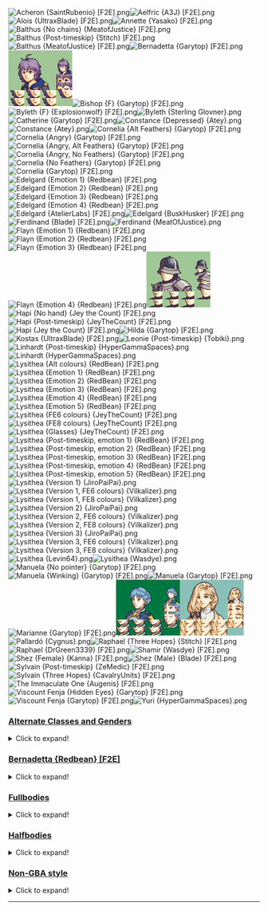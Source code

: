 ![Acheron {SaintRubenio} [F2E].png](https://raw.githubusercontent.com/Klokinator/FE-Repo/main/Portrait%20Repository/FE16%20Mugs%20(Three%20Houses%20%2B%20Three%20Hopes)/Acheron%20%7BSaintRubenio%7D%20%5BF2E%5D.png "Acheron {SaintRubenio} [F2E].png")![Aelfric {A3J} [F2E].png](https://raw.githubusercontent.com/Klokinator/FE-Repo/main/Portrait%20Repository/FE16%20Mugs%20(Three%20Houses%20%2B%20Three%20Hopes)/Aelfric%20%7BA3J%7D%20%5BF2E%5D.png "Aelfric {A3J} [F2E].png")![Alois {UltraxBlade} [F2E].png](https://raw.githubusercontent.com/Klokinator/FE-Repo/main/Portrait%20Repository/FE16%20Mugs%20(Three%20Houses%20%2B%20Three%20Hopes)/Alois%20%7BUltraxBlade%7D%20%5BF2E%5D.png "Alois {UltraxBlade} [F2E].png")![Annette {Yasako} [F2E].png](https://raw.githubusercontent.com/Klokinator/FE-Repo/main/Portrait%20Repository/FE16%20Mugs%20(Three%20Houses%20%2B%20Three%20Hopes)/Annette%20%7BYasako%7D%20%5BF2E%5D.png "Annette {Yasako} [F2E].png")![Balthus {No chains} {MeatofJustice} [F2E].png](https://raw.githubusercontent.com/Klokinator/FE-Repo/main/Portrait%20Repository/FE16%20Mugs%20(Three%20Houses%20%2B%20Three%20Hopes)/Balthus%20(No%20chains)%20%7BMeatofJustice%7D%20%5BF2E%5D.png "Balthus {No chains} {MeatofJustice} [F2E].png")![Balthus {Post-timeskip} {Stitch} [F2E].png](https://raw.githubusercontent.com/Klokinator/FE-Repo/main/Portrait%20Repository/FE16%20Mugs%20(Three%20Houses%20%2B%20Three%20Hopes)/Balthus%20(Post-timeskip)%20%7BStitch%7D%20%5BF2E%5D.png "Balthus {Post-timeskip} {Stitch} [F2E].png")![Balthus {MeatofJustice} [F2E].png](https://raw.githubusercontent.com/Klokinator/FE-Repo/main/Portrait%20Repository/FE16%20Mugs%20(Three%20Houses%20%2B%20Three%20Hopes)/Balthus%20%7BMeatofJustice%7D%20%5BF2E%5D.png "Balthus {MeatofJustice} [F2E].png")![Bernadetta {Garytop} [F2E].png](https://raw.githubusercontent.com/Klokinator/FE-Repo/main/Portrait%20Repository/FE16%20Mugs%20(Three%20Houses%20%2B%20Three%20Hopes)/Bernadetta%20%7BGarytop%7D%20%5BF2E%5D.png "Bernadetta {Garytop} [F2E].png")![Bernadetta {Zorua, CardCafe}.png](https://raw.githubusercontent.com/Klokinator/FE-Repo/main/Portrait%20Repository/FE16%20Mugs%20(Three%20Houses%20%2B%20Three%20Hopes)/Bernadetta%20%7BZorua,%20CardCafe%7D.png "Bernadetta {Zorua, CardCafe}.png")![Bishop {F} {Garytop} [F2E].png](https://raw.githubusercontent.com/Klokinator/FE-Repo/main/Portrait%20Repository/FE16%20Mugs%20(Three%20Houses%20%2B%20Three%20Hopes)/Bishop%20(F)%20%7BGarytop%7D%20%5BF2E%5D.png "Bishop {F} {Garytop} [F2E].png")![Byleth {F} {Explosionwolf} [F2E].png](https://raw.githubusercontent.com/Klokinator/FE-Repo/main/Portrait%20Repository/FE16%20Mugs%20(Three%20Houses%20%2B%20Three%20Hopes)/Byleth%20(F)%20%7BExplosionwolf%7D%20%5BF2E%5D.png "Byleth {F} {Explosionwolf} [F2E].png")![Byleth {Sterling Glovner}.png](https://raw.githubusercontent.com/Klokinator/FE-Repo/main/Portrait%20Repository/FE16%20Mugs%20(Three%20Houses%20%2B%20Three%20Hopes)/Byleth%20%7BSterling%20Glovner%7D.png "Byleth {Sterling Glovner}.png")![Catherine {Garytop} [F2E].png](https://raw.githubusercontent.com/Klokinator/FE-Repo/main/Portrait%20Repository/FE16%20Mugs%20(Three%20Houses%20%2B%20Three%20Hopes)/Catherine%20%7BGarytop%7D%20%5BF2E%5D.png "Catherine {Garytop} [F2E].png")![Constance {Depressed} {Atey}.png](https://raw.githubusercontent.com/Klokinator/FE-Repo/main/Portrait%20Repository/FE16%20Mugs%20(Three%20Houses%20%2B%20Three%20Hopes)/Constance%20(Depressed)%20%7BAtey%7D.png "Constance {Depressed} {Atey}.png")![Constance {Atey}.png](https://raw.githubusercontent.com/Klokinator/FE-Repo/main/Portrait%20Repository/FE16%20Mugs%20(Three%20Houses%20%2B%20Three%20Hopes)/Constance%20%7BAtey%7D.png "Constance {Atey}.png")![Cornelia {Alt Feathers} {Garytop} [F2E].png](https://raw.githubusercontent.com/Klokinator/FE-Repo/main/Portrait%20Repository/FE16%20Mugs%20(Three%20Houses%20%2B%20Three%20Hopes)/Cornelia%20(Alt%20Feathers)%20%7BGarytop%7D%20%5BF2E%5D.png "Cornelia {Alt Feathers} {Garytop} [F2E].png")![Cornelia {Angry} {Garytop} [F2E].png](https://raw.githubusercontent.com/Klokinator/FE-Repo/main/Portrait%20Repository/FE16%20Mugs%20(Three%20Houses%20%2B%20Three%20Hopes)/Cornelia%20(Angry)%20%7BGarytop%7D%20%5BF2E%5D.png "Cornelia {Angry} {Garytop} [F2E].png")![Cornelia {Angry, Alt Feathers} {Garytop} [F2E].png](https://raw.githubusercontent.com/Klokinator/FE-Repo/main/Portrait%20Repository/FE16%20Mugs%20(Three%20Houses%20%2B%20Three%20Hopes)/Cornelia%20(Angry,%20Alt%20Feathers)%20%7BGarytop%7D%20%5BF2E%5D.png "Cornelia {Angry, Alt Feathers} {Garytop} [F2E].png")![Cornelia {Angry, No Feathers} {Garytop} [F2E].png](https://raw.githubusercontent.com/Klokinator/FE-Repo/main/Portrait%20Repository/FE16%20Mugs%20(Three%20Houses%20%2B%20Three%20Hopes)/Cornelia%20(Angry,%20No%20Feathers)%20%7BGarytop%7D%20%5BF2E%5D.png "Cornelia {Angry, No Feathers} {Garytop} [F2E].png")![Cornelia {No Feathers} {Garytop} [F2E].png](https://raw.githubusercontent.com/Klokinator/FE-Repo/main/Portrait%20Repository/FE16%20Mugs%20(Three%20Houses%20%2B%20Three%20Hopes)/Cornelia%20(No%20Feathers)%20%7BGarytop%7D%20%5BF2E%5D.png "Cornelia {No Feathers} {Garytop} [F2E].png")![Cornelia {Garytop} [F2E].png](https://raw.githubusercontent.com/Klokinator/FE-Repo/main/Portrait%20Repository/FE16%20Mugs%20(Three%20Houses%20%2B%20Three%20Hopes)/Cornelia%20%7BGarytop%7D%20%5BF2E%5D.png "Cornelia {Garytop} [F2E].png")![Edelgard {Emotion 1} {Redbean} [F2E].png](https://raw.githubusercontent.com/Klokinator/FE-Repo/main/Portrait%20Repository/FE16%20Mugs%20(Three%20Houses%20%2B%20Three%20Hopes)/Edelgard%20(Emotion%201)%20%7BRedbean%7D%20%5BF2E%5D.png "Edelgard {Emotion 1} {Redbean} [F2E].png")![Edelgard {Emotion 2} {Redbean} [F2E].png](https://raw.githubusercontent.com/Klokinator/FE-Repo/main/Portrait%20Repository/FE16%20Mugs%20(Three%20Houses%20%2B%20Three%20Hopes)/Edelgard%20(Emotion%202)%20%7BRedbean%7D%20%5BF2E%5D.png "Edelgard {Emotion 2} {Redbean} [F2E].png")![Edelgard {Emotion 3} {Redbean} [F2E].png](https://raw.githubusercontent.com/Klokinator/FE-Repo/main/Portrait%20Repository/FE16%20Mugs%20(Three%20Houses%20%2B%20Three%20Hopes)/Edelgard%20(Emotion%203)%20%7BRedbean%7D%20%5BF2E%5D.png "Edelgard {Emotion 3} {Redbean} [F2E].png")![Edelgard {Emotion 4} {Redbean} [F2E].png](https://raw.githubusercontent.com/Klokinator/FE-Repo/main/Portrait%20Repository/FE16%20Mugs%20(Three%20Houses%20%2B%20Three%20Hopes)/Edelgard%20(Emotion%204)%20%7BRedbean%7D%20%5BF2E%5D.png "Edelgard {Emotion 4} {Redbean} [F2E].png")![Edelgard {AtelierLabs} [F2E].png](https://raw.githubusercontent.com/Klokinator/FE-Repo/main/Portrait%20Repository/FE16%20Mugs%20(Three%20Houses%20%2B%20Three%20Hopes)/Edelgard%20%7BAtelierLabs%7D%20%5BF2E%5D.png "Edelgard {AtelierLabs} [F2E].png")![Edelgard {BuskHusker} [F2E].png](https://raw.githubusercontent.com/Klokinator/FE-Repo/main/Portrait%20Repository/FE16%20Mugs%20(Three%20Houses%20%2B%20Three%20Hopes)/Edelgard%20%7BBuskHusker%7D%20%5BF2E%5D.png "Edelgard {BuskHusker} [F2E].png")![Ferdinand {Blade} [F2E].png](https://raw.githubusercontent.com/Klokinator/FE-Repo/main/Portrait%20Repository/FE16%20Mugs%20(Three%20Houses%20%2B%20Three%20Hopes)/Ferdinand%20%7BBlade%7D%20%5BF2E%5D.png "Ferdinand {Blade} [F2E].png")![Ferdinand {MeatOfJustice}.png](https://raw.githubusercontent.com/Klokinator/FE-Repo/main/Portrait%20Repository/FE16%20Mugs%20(Three%20Houses%20%2B%20Three%20Hopes)/Ferdinand%20%7BMeatOfJustice%7D.png "Ferdinand {MeatOfJustice}.png")![Flayn {Emotion 1} {Redbean} [F2E].png](https://raw.githubusercontent.com/Klokinator/FE-Repo/main/Portrait%20Repository/FE16%20Mugs%20(Three%20Houses%20%2B%20Three%20Hopes)/Flayn%20(Emotion%201)%20%7BRedbean%7D%20%5BF2E%5D.png "Flayn {Emotion 1} {Redbean} [F2E].png")![Flayn {Emotion 2} {Redbean} [F2E].png](https://raw.githubusercontent.com/Klokinator/FE-Repo/main/Portrait%20Repository/FE16%20Mugs%20(Three%20Houses%20%2B%20Three%20Hopes)/Flayn%20(Emotion%202)%20%7BRedbean%7D%20%5BF2E%5D.png "Flayn {Emotion 2} {Redbean} [F2E].png")![Flayn {Emotion 3} {Redbean} [F2E].png](https://raw.githubusercontent.com/Klokinator/FE-Repo/main/Portrait%20Repository/FE16%20Mugs%20(Three%20Houses%20%2B%20Three%20Hopes)/Flayn%20(Emotion%203)%20%7BRedbean%7D%20%5BF2E%5D.png "Flayn {Emotion 3} {Redbean} [F2E].png")![Flayn {Emotion 4} {Redbean} [F2E].png](https://raw.githubusercontent.com/Klokinator/FE-Repo/main/Portrait%20Repository/FE16%20Mugs%20(Three%20Houses%20%2B%20Three%20Hopes)/Flayn%20(Emotion%204)%20%7BRedbean%7D%20%5BF2E%5D.png "Flayn {Emotion 4} {Redbean} [F2E].png")![Gatekeeper {Exca}.png](https://raw.githubusercontent.com/Klokinator/FE-Repo/main/Portrait%20Repository/FE16%20Mugs%20(Three%20Houses%20%2B%20Three%20Hopes)/Gatekeeper%20%7BExca%7D.png "Gatekeeper {Exca}.png")![Hapi {No hand} {Jey the Count} [F2E].png](https://raw.githubusercontent.com/Klokinator/FE-Repo/main/Portrait%20Repository/FE16%20Mugs%20(Three%20Houses%20%2B%20Three%20Hopes)/Hapi%20(No%20hand)%20%7BJey%20the%20Count%7D%20%5BF2E%5D.png "Hapi {No hand} {Jey the Count} [F2E].png")![Hapi {Post-timeskip} {JeyTheCount} [F2E].png](https://raw.githubusercontent.com/Klokinator/FE-Repo/main/Portrait%20Repository/FE16%20Mugs%20(Three%20Houses%20%2B%20Three%20Hopes)/Hapi%20(Post-timeskip)%20%7BJeyTheCount%7D%20%5BF2E%5D.png "Hapi {Post-timeskip} {JeyTheCount} [F2E].png")![Hapi {Jey the Count} [F2E].png](https://raw.githubusercontent.com/Klokinator/FE-Repo/main/Portrait%20Repository/FE16%20Mugs%20(Three%20Houses%20%2B%20Three%20Hopes)/Hapi%20%7BJey%20the%20Count%7D%20%5BF2E%5D.png "Hapi {Jey the Count} [F2E].png")![Hilda {Garytop} [F2E].png](https://raw.githubusercontent.com/Klokinator/FE-Repo/main/Portrait%20Repository/FE16%20Mugs%20(Three%20Houses%20%2B%20Three%20Hopes)/Hilda%20%7BGarytop%7D%20%5BF2E%5D.png "Hilda {Garytop} [F2E].png")![Kostas {UltraxBlade} [F2E].png](https://raw.githubusercontent.com/Klokinator/FE-Repo/main/Portrait%20Repository/FE16%20Mugs%20(Three%20Houses%20%2B%20Three%20Hopes)/Kostas%20%7BUltraxBlade%7D%20%5BF2E%5D.png "Kostas {UltraxBlade} [F2E].png")![Leonie {Post-timeskip} {Tobiki}.png](https://raw.githubusercontent.com/Klokinator/FE-Repo/main/Portrait%20Repository/FE16%20Mugs%20(Three%20Houses%20%2B%20Three%20Hopes)/Leonie%20(Post-timeskip)%20%7BTobiki%7D.png "Leonie {Post-timeskip} {Tobiki}.png")![Linhardt {Post-timeskip} {HyperGammaSpaces}.png](https://raw.githubusercontent.com/Klokinator/FE-Repo/main/Portrait%20Repository/FE16%20Mugs%20(Three%20Houses%20%2B%20Three%20Hopes)/Linhardt%20(Post-timeskip)%20%7BHyperGammaSpaces%7D.png "Linhardt {Post-timeskip} {HyperGammaSpaces}.png")![Linhardt {HyperGammaSpaces}.png](https://raw.githubusercontent.com/Klokinator/FE-Repo/main/Portrait%20Repository/FE16%20Mugs%20(Three%20Houses%20%2B%20Three%20Hopes)/Linhardt%20%7BHyperGammaSpaces%7D.png "Linhardt {HyperGammaSpaces}.png")![Lysithea {Alt colours} {RedBean} [F2E].png](https://raw.githubusercontent.com/Klokinator/FE-Repo/main/Portrait%20Repository/FE16%20Mugs%20(Three%20Houses%20%2B%20Three%20Hopes)/Lysithea%20(Alt%20colours)%20%7BRedBean%7D%20%5BF2E%5D.png "Lysithea {Alt colours} {RedBean} [F2E].png")![Lysithea {Emotion 1} {RedBean} [F2E].png](https://raw.githubusercontent.com/Klokinator/FE-Repo/main/Portrait%20Repository/FE16%20Mugs%20(Three%20Houses%20%2B%20Three%20Hopes)/Lysithea%20(Emotion%201)%20%7BRedBean%7D%20%5BF2E%5D.png "Lysithea {Emotion 1} {RedBean} [F2E].png")![Lysithea {Emotion 2} {RedBean} [F2E].png](https://raw.githubusercontent.com/Klokinator/FE-Repo/main/Portrait%20Repository/FE16%20Mugs%20(Three%20Houses%20%2B%20Three%20Hopes)/Lysithea%20(Emotion%202)%20%7BRedBean%7D%20%5BF2E%5D.png "Lysithea {Emotion 2} {RedBean} [F2E].png")![Lysithea {Emotion 3} {RedBean} [F2E].png](https://raw.githubusercontent.com/Klokinator/FE-Repo/main/Portrait%20Repository/FE16%20Mugs%20(Three%20Houses%20%2B%20Three%20Hopes)/Lysithea%20(Emotion%203)%20%7BRedBean%7D%20%5BF2E%5D.png "Lysithea {Emotion 3} {RedBean} [F2E].png")![Lysithea {Emotion 4} {RedBean} [F2E].png](https://raw.githubusercontent.com/Klokinator/FE-Repo/main/Portrait%20Repository/FE16%20Mugs%20(Three%20Houses%20%2B%20Three%20Hopes)/Lysithea%20(Emotion%204)%20%7BRedBean%7D%20%5BF2E%5D.png "Lysithea {Emotion 4} {RedBean} [F2E].png")![Lysithea {Emotion 5} {RedBean} [F2E].png](https://raw.githubusercontent.com/Klokinator/FE-Repo/main/Portrait%20Repository/FE16%20Mugs%20(Three%20Houses%20%2B%20Three%20Hopes)/Lysithea%20(Emotion%205)%20%7BRedBean%7D%20%5BF2E%5D.png "Lysithea {Emotion 5} {RedBean} [F2E].png")![Lysithea {FE6 colours} {JeyTheCount} [F2E].png](https://raw.githubusercontent.com/Klokinator/FE-Repo/main/Portrait%20Repository/FE16%20Mugs%20(Three%20Houses%20%2B%20Three%20Hopes)/Lysithea%20(FE6%20colours)%20%7BJeyTheCount%7D%20%5BF2E%5D.png "Lysithea {FE6 colours} {JeyTheCount} [F2E].png")![Lysithea {FE8 colours} {JeyTheCount} [F2E].png](https://raw.githubusercontent.com/Klokinator/FE-Repo/main/Portrait%20Repository/FE16%20Mugs%20(Three%20Houses%20%2B%20Three%20Hopes)/Lysithea%20(FE8%20colours)%20%7BJeyTheCount%7D%20%5BF2E%5D.png "Lysithea {FE8 colours} {JeyTheCount} [F2E].png")![Lysithea {Glasses} {JeyTheCount} [F2E].png](https://raw.githubusercontent.com/Klokinator/FE-Repo/main/Portrait%20Repository/FE16%20Mugs%20(Three%20Houses%20%2B%20Three%20Hopes)/Lysithea%20(Glasses)%20%7BJeyTheCount%7D%20%5BF2E%5D.png "Lysithea {Glasses} {JeyTheCount} [F2E].png")![Lysithea {Post-timeskip, emotion 1} {RedBean} [F2E].png](https://raw.githubusercontent.com/Klokinator/FE-Repo/main/Portrait%20Repository/FE16%20Mugs%20(Three%20Houses%20%2B%20Three%20Hopes)/Lysithea%20(Post-timeskip,%20emotion%201)%20%7BRedBean%7D%20%5BF2E%5D.png "Lysithea {Post-timeskip, emotion 1} {RedBean} [F2E].png")![Lysithea {Post-timeskip, emotion 2} {RedBean} [F2E].png](https://raw.githubusercontent.com/Klokinator/FE-Repo/main/Portrait%20Repository/FE16%20Mugs%20(Three%20Houses%20%2B%20Three%20Hopes)/Lysithea%20(Post-timeskip,%20emotion%202)%20%7BRedBean%7D%20%5BF2E%5D.png "Lysithea {Post-timeskip, emotion 2} {RedBean} [F2E].png")![Lysithea {Post-timeskip, emotion 3} {RedBean} [F2E].png](https://raw.githubusercontent.com/Klokinator/FE-Repo/main/Portrait%20Repository/FE16%20Mugs%20(Three%20Houses%20%2B%20Three%20Hopes)/Lysithea%20(Post-timeskip,%20emotion%203)%20%7BRedBean%7D%20%5BF2E%5D.png "Lysithea {Post-timeskip, emotion 3} {RedBean} [F2E].png")![Lysithea {Post-timeskip, emotion 4} {RedBean} [F2E].png](https://raw.githubusercontent.com/Klokinator/FE-Repo/main/Portrait%20Repository/FE16%20Mugs%20(Three%20Houses%20%2B%20Three%20Hopes)/Lysithea%20(Post-timeskip,%20emotion%204)%20%7BRedBean%7D%20%5BF2E%5D.png "Lysithea {Post-timeskip, emotion 4} {RedBean} [F2E].png")![Lysithea {Post-timeskip, emotion 5} {RedBean} [F2E].png](https://raw.githubusercontent.com/Klokinator/FE-Repo/main/Portrait%20Repository/FE16%20Mugs%20(Three%20Houses%20%2B%20Three%20Hopes)/Lysithea%20(Post-timeskip,%20emotion%205)%20%7BRedBean%7D%20%5BF2E%5D.png "Lysithea {Post-timeskip, emotion 5} {RedBean} [F2E].png")![Lysithea {Version 1} {JiroPaiPai}.png](https://raw.githubusercontent.com/Klokinator/FE-Repo/main/Portrait%20Repository/FE16%20Mugs%20(Three%20Houses%20%2B%20Three%20Hopes)/Lysithea%20(Version%201)%20%7BJiroPaiPai%7D.png "Lysithea {Version 1} {JiroPaiPai}.png")![Lysithea {Version 1, FE6 colours} {Vilkalizer}.png](https://raw.githubusercontent.com/Klokinator/FE-Repo/main/Portrait%20Repository/FE16%20Mugs%20(Three%20Houses%20%2B%20Three%20Hopes)/Lysithea%20(Version%201,%20FE6%20colours)%20%7BVilkalizer%7D.png "Lysithea {Version 1, FE6 colours} {Vilkalizer}.png")![Lysithea {Version 1, FE8 colours} {Vilkalizer}.png](https://raw.githubusercontent.com/Klokinator/FE-Repo/main/Portrait%20Repository/FE16%20Mugs%20(Three%20Houses%20%2B%20Three%20Hopes)/Lysithea%20(Version%201,%20FE8%20colours)%20%7BVilkalizer%7D.png "Lysithea {Version 1, FE8 colours} {Vilkalizer}.png")![Lysithea {Version 2} {JiroPaiPai}.png](https://raw.githubusercontent.com/Klokinator/FE-Repo/main/Portrait%20Repository/FE16%20Mugs%20(Three%20Houses%20%2B%20Three%20Hopes)/Lysithea%20(Version%202)%20%7BJiroPaiPai%7D.png "Lysithea {Version 2} {JiroPaiPai}.png")![Lysithea {Version 2, FE6 colours} {Vilkalizer}.png](https://raw.githubusercontent.com/Klokinator/FE-Repo/main/Portrait%20Repository/FE16%20Mugs%20(Three%20Houses%20%2B%20Three%20Hopes)/Lysithea%20(Version%202,%20FE6%20colours)%20%7BVilkalizer%7D.png "Lysithea {Version 2, FE6 colours} {Vilkalizer}.png")![Lysithea {Version 2, FE8 colours} {Vilkalizer}.png](https://raw.githubusercontent.com/Klokinator/FE-Repo/main/Portrait%20Repository/FE16%20Mugs%20(Three%20Houses%20%2B%20Three%20Hopes)/Lysithea%20(Version%202,%20FE8%20colours)%20%7BVilkalizer%7D.png "Lysithea {Version 2, FE8 colours} {Vilkalizer}.png")![Lysithea {Version 3} {JiroPaiPai}.png](https://raw.githubusercontent.com/Klokinator/FE-Repo/main/Portrait%20Repository/FE16%20Mugs%20(Three%20Houses%20%2B%20Three%20Hopes)/Lysithea%20(Version%203)%20%7BJiroPaiPai%7D.png "Lysithea {Version 3} {JiroPaiPai}.png")![Lysithea {Version 3, FE6 colours} {Vilkalizer}.png](https://raw.githubusercontent.com/Klokinator/FE-Repo/main/Portrait%20Repository/FE16%20Mugs%20(Three%20Houses%20%2B%20Three%20Hopes)/Lysithea%20(Version%203,%20FE6%20colours)%20%7BVilkalizer%7D.png "Lysithea {Version 3, FE6 colours} {Vilkalizer}.png")![Lysithea {Version 3, FE8 colours} {Vilkalizer}.png](https://raw.githubusercontent.com/Klokinator/FE-Repo/main/Portrait%20Repository/FE16%20Mugs%20(Three%20Houses%20%2B%20Three%20Hopes)/Lysithea%20(Version%203,%20FE8%20colours)%20%7BVilkalizer%7D.png "Lysithea {Version 3, FE8 colours} {Vilkalizer}.png")![Lysithea {Levin64}.png](https://raw.githubusercontent.com/Klokinator/FE-Repo/main/Portrait%20Repository/FE16%20Mugs%20(Three%20Houses%20%2B%20Three%20Hopes)/Lysithea%20%7BLevin64%7D.png "Lysithea {Levin64}.png")![Lysithea {Wasdye}.png](https://raw.githubusercontent.com/Klokinator/FE-Repo/main/Portrait%20Repository/FE16%20Mugs%20(Three%20Houses%20%2B%20Three%20Hopes)/Lysithea%20%7BWasdye%7D.png "Lysithea {Wasdye}.png")![Manuela {No pointer} {Garytop} [F2E].png](https://raw.githubusercontent.com/Klokinator/FE-Repo/main/Portrait%20Repository/FE16%20Mugs%20(Three%20Houses%20%2B%20Three%20Hopes)/Manuela%20(No%20pointer)%20%7BGarytop%7D%20%5BF2E%5D.png "Manuela {No pointer} {Garytop} [F2E].png")![Manuela {Winking} {Garytop} [F2E].png](https://raw.githubusercontent.com/Klokinator/FE-Repo/main/Portrait%20Repository/FE16%20Mugs%20(Three%20Houses%20%2B%20Three%20Hopes)/Manuela%20(Winking)%20%7BGarytop%7D%20%5BF2E%5D.png "Manuela {Winking} {Garytop} [F2E].png")![Manuela {Garytop} [F2E].png](https://raw.githubusercontent.com/Klokinator/FE-Repo/main/Portrait%20Repository/FE16%20Mugs%20(Three%20Houses%20%2B%20Three%20Hopes)/Manuela%20%7BGarytop%7D%20%5BF2E%5D.png "Manuela {Garytop} [F2E].png")![Marianne {Garytop} [F2E].png](https://raw.githubusercontent.com/Klokinator/FE-Repo/main/Portrait%20Repository/FE16%20Mugs%20(Three%20Houses%20%2B%20Three%20Hopes)/Marianne%20%7BGarytop%7D%20%5BF2E%5D.png "Marianne {Garytop} [F2E].png")![Marianne {Tobiki}.png](https://raw.githubusercontent.com/Klokinator/FE-Repo/main/Portrait%20Repository/FE16%20Mugs%20(Three%20Houses%20%2B%20Three%20Hopes)/Marianne%20%7BTobiki%7D.png "Marianne {Tobiki}.png")![Mercedes {Blade}.png](https://raw.githubusercontent.com/Klokinator/FE-Repo/main/Portrait%20Repository/FE16%20Mugs%20(Three%20Houses%20%2B%20Three%20Hopes)/Mercedes%20%7BBlade%7D.png "Mercedes {Blade}.png")![Pallardó {Cygnus}.png](https://raw.githubusercontent.com/Klokinator/FE-Repo/main/Portrait%20Repository/FE16%20Mugs%20(Three%20Houses%20%2B%20Three%20Hopes)/Pallard%C3%B3%20%7BCygnus%7D.png "Pallardó {Cygnus}.png")![Raphael {Three Hopes} {Stitch} [F2E].png](https://raw.githubusercontent.com/Klokinator/FE-Repo/main/Portrait%20Repository/FE16%20Mugs%20(Three%20Houses%20%2B%20Three%20Hopes)/Raphael%20(Three%20Hopes)%20%7BStitch%7D%20%5BF2E%5D.png "Raphael {Three Hopes} {Stitch} [F2E].png")![Raphael {DrGreen3339} [F2E].png](https://raw.githubusercontent.com/Klokinator/FE-Repo/main/Portrait%20Repository/FE16%20Mugs%20(Three%20Houses%20%2B%20Three%20Hopes)/Raphael%20%7BDrGreen3339%7D%20%5BF2E%5D.png "Raphael {DrGreen3339} [F2E].png")![Shamir {Wasdye} [F2E].png](https://raw.githubusercontent.com/Klokinator/FE-Repo/main/Portrait%20Repository/FE16%20Mugs%20(Three%20Houses%20%2B%20Three%20Hopes)/Shamir%20%7BWasdye%7D%20%5BF2E%5D.png "Shamir {Wasdye} [F2E].png")![Shez {Female} {Kanna} [F2E].png](https://raw.githubusercontent.com/Klokinator/FE-Repo/main/Portrait%20Repository/FE16%20Mugs%20(Three%20Houses%20%2B%20Three%20Hopes)/Shez%20(Female)%20%7BKanna%7D%20%5BF2E%5D.png "Shez {Female} {Kanna} [F2E].png")![Shez {Male} {Blade} [F2E].png](https://raw.githubusercontent.com/Klokinator/FE-Repo/main/Portrait%20Repository/FE16%20Mugs%20(Three%20Houses%20%2B%20Three%20Hopes)/Shez%20(Male)%20%7BBlade%7D%20%5BF2E%5D.png "Shez {Male} {Blade} [F2E].png")![Sylvain {Post-timeskip} {ZeMedic} [F2E].png](https://raw.githubusercontent.com/Klokinator/FE-Repo/main/Portrait%20Repository/FE16%20Mugs%20(Three%20Houses%20%2B%20Three%20Hopes)/Sylvain%20(Post-timeskip)%20%7BZeMedic%7D%20%5BF2E%5D.png "Sylvain {Post-timeskip} {ZeMedic} [F2E].png")![Sylvain {Three Hopes} {CavalryUnits} [F2E].png](https://raw.githubusercontent.com/Klokinator/FE-Repo/main/Portrait%20Repository/FE16%20Mugs%20(Three%20Houses%20%2B%20Three%20Hopes)/Sylvain%20(Three%20Hopes)%20%7BCavalryUnits%7D%20%5BF2E%5D.png "Sylvain {Three Hopes} {CavalryUnits} [F2E].png")![The Immaculate One {Augenis} [F2E].png](https://raw.githubusercontent.com/Klokinator/FE-Repo/main/Portrait%20Repository/FE16%20Mugs%20(Three%20Houses%20%2B%20Three%20Hopes)/The%20Immaculate%20One%20%7BAugenis%7D%20%5BF2E%5D.png "The Immaculate One {Augenis} [F2E].png")![Viscount Fenja {Hidden Eyes} {Garytop} [F2E].png](https://raw.githubusercontent.com/Klokinator/FE-Repo/main/Portrait%20Repository/FE16%20Mugs%20(Three%20Houses%20%2B%20Three%20Hopes)/Viscount%20Fenja%20(Hidden%20Eyes)%20%7BGarytop%7D%20%5BF2E%5D.png "Viscount Fenja {Hidden Eyes} {Garytop} [F2E].png")![Viscount Fenja {Garytop} [F2E].png](https://raw.githubusercontent.com/Klokinator/FE-Repo/main/Portrait%20Repository/FE16%20Mugs%20(Three%20Houses%20%2B%20Three%20Hopes)/Viscount%20Fenja%20%7BGarytop%7D%20%5BF2E%5D.png "Viscount Fenja {Garytop} [F2E].png")![Yuri {HyperGammaSpaces}.png](https://raw.githubusercontent.com/Klokinator/FE-Repo/main/Portrait%20Repository/FE16%20Mugs%20(Three%20Houses%20%2B%20Three%20Hopes)/Yuri%20%7BHyperGammaSpaces%7D.png "Yuri {HyperGammaSpaces}.png")

### [Alternate Classes and Genders](Alternate%20Classes%20and%20Genders)

<details><summary>Click to expand!</summary>

![Lysithea {Hel outfit} {Cygnus}.png](https://raw.githubusercontent.com/Klokinator/FE-Repo/main/Portrait%20Repository/FE16%20Mugs%20(Three%20Houses%20%2B%20Three%20Hopes)/Alternate%20Classes%20and%20Genders/Lysithea%20(Hel%20outfit)%20%7BCygnus%7D.png "Lysithea {Hel outfit} {Cygnus}.png")![Lysithea {Male} {JeyTheCount} [F2E].png](https://raw.githubusercontent.com/Klokinator/FE-Repo/main/Portrait%20Repository/FE16%20Mugs%20(Three%20Houses%20%2B%20Three%20Hopes)/Alternate%20Classes%20and%20Genders/Lysithea%20(Male)%20%7BJeyTheCount%7D%20%5BF2E%5D.png "Lysithea {Male} {JeyTheCount} [F2E].png")![Pallardó {F, 'Lombardi'} {Cygnus, JiroPaiPai} [F2E].png](https://raw.githubusercontent.com/Klokinator/FE-Repo/main/Portrait%20Repository/FE16%20Mugs%20(Three%20Houses%20%2B%20Three%20Hopes)/Alternate%20Classes%20and%20Genders/Pallard%C3%B3%20(F,%20'Lombardi')%20%7BCygnus,%20JiroPaiPai%7D%20%5BF2E%5D.png "Pallardó {F, 'Lombardi'} {Cygnus, JiroPaiPai} [F2E].png")![Yuri {Dancer} {VampireEmblem} [F2E].png](https://raw.githubusercontent.com/Klokinator/FE-Repo/main/Portrait%20Repository/FE16%20Mugs%20(Three%20Houses%20%2B%20Three%20Hopes)/Alternate%20Classes%20and%20Genders/Yuri%20(Dancer)%20%7BVampireEmblem%7D%20%5BF2E%5D.png "Yuri {Dancer} {VampireEmblem} [F2E].png")



----



</details>

### [Bernadetta {Redbean} [F2E]](Bernadetta%20%7BRedbean%7D%20%5BF2E%5D)

<details><summary>Click to expand!</summary>

![Base Annoyed.png](https://raw.githubusercontent.com/Klokinator/FE-Repo/main/Portrait%20Repository/FE16%20Mugs%20(Three%20Houses%20%2B%20Three%20Hopes)/Bernadetta%20%7BRedbean%7D%20%5BF2E%5D/Base%20Annoyed.png "Base Annoyed.png")![Base Blush.png](https://raw.githubusercontent.com/Klokinator/FE-Repo/main/Portrait%20Repository/FE16%20Mugs%20(Three%20Houses%20%2B%20Three%20Hopes)/Bernadetta%20%7BRedbean%7D%20%5BF2E%5D/Base%20Blush.png "Base Blush.png")![Base Sad.png](https://raw.githubusercontent.com/Klokinator/FE-Repo/main/Portrait%20Repository/FE16%20Mugs%20(Three%20Houses%20%2B%20Three%20Hopes)/Bernadetta%20%7BRedbean%7D%20%5BF2E%5D/Base%20Sad.png "Base Sad.png")![Base Smile.png](https://raw.githubusercontent.com/Klokinator/FE-Repo/main/Portrait%20Repository/FE16%20Mugs%20(Three%20Houses%20%2B%20Three%20Hopes)/Bernadetta%20%7BRedbean%7D%20%5BF2E%5D/Base%20Smile.png "Base Smile.png")![Base Surprise.png](https://raw.githubusercontent.com/Klokinator/FE-Repo/main/Portrait%20Repository/FE16%20Mugs%20(Three%20Houses%20%2B%20Three%20Hopes)/Bernadetta%20%7BRedbean%7D%20%5BF2E%5D/Base%20Surprise.png "Base Surprise.png")![Timeskip Annoyed.png](https://raw.githubusercontent.com/Klokinator/FE-Repo/main/Portrait%20Repository/FE16%20Mugs%20(Three%20Houses%20%2B%20Three%20Hopes)/Bernadetta%20%7BRedbean%7D%20%5BF2E%5D/Timeskip%20Annoyed.png "Timeskip Annoyed.png")![Timeskip Blush.png](https://raw.githubusercontent.com/Klokinator/FE-Repo/main/Portrait%20Repository/FE16%20Mugs%20(Three%20Houses%20%2B%20Three%20Hopes)/Bernadetta%20%7BRedbean%7D%20%5BF2E%5D/Timeskip%20Blush.png "Timeskip Blush.png")![Timeskip Sad.png](https://raw.githubusercontent.com/Klokinator/FE-Repo/main/Portrait%20Repository/FE16%20Mugs%20(Three%20Houses%20%2B%20Three%20Hopes)/Bernadetta%20%7BRedbean%7D%20%5BF2E%5D/Timeskip%20Sad.png "Timeskip Sad.png")![Timeskip Smile.png](https://raw.githubusercontent.com/Klokinator/FE-Repo/main/Portrait%20Repository/FE16%20Mugs%20(Three%20Houses%20%2B%20Three%20Hopes)/Bernadetta%20%7BRedbean%7D%20%5BF2E%5D/Timeskip%20Smile.png "Timeskip Smile.png")![Timeskip Surprise.png](https://raw.githubusercontent.com/Klokinator/FE-Repo/main/Portrait%20Repository/FE16%20Mugs%20(Three%20Houses%20%2B%20Three%20Hopes)/Bernadetta%20%7BRedbean%7D%20%5BF2E%5D/Timeskip%20Surprise.png "Timeskip Surprise.png")![Young Annoyed.png](https://raw.githubusercontent.com/Klokinator/FE-Repo/main/Portrait%20Repository/FE16%20Mugs%20(Three%20Houses%20%2B%20Three%20Hopes)/Bernadetta%20%7BRedbean%7D%20%5BF2E%5D/Young%20Annoyed.png "Young Annoyed.png")![Young Blush.png](https://raw.githubusercontent.com/Klokinator/FE-Repo/main/Portrait%20Repository/FE16%20Mugs%20(Three%20Houses%20%2B%20Three%20Hopes)/Bernadetta%20%7BRedbean%7D%20%5BF2E%5D/Young%20Blush.png "Young Blush.png")![Young Sad.png](https://raw.githubusercontent.com/Klokinator/FE-Repo/main/Portrait%20Repository/FE16%20Mugs%20(Three%20Houses%20%2B%20Three%20Hopes)/Bernadetta%20%7BRedbean%7D%20%5BF2E%5D/Young%20Sad.png "Young Sad.png")![Young Smile.png](https://raw.githubusercontent.com/Klokinator/FE-Repo/main/Portrait%20Repository/FE16%20Mugs%20(Three%20Houses%20%2B%20Three%20Hopes)/Bernadetta%20%7BRedbean%7D%20%5BF2E%5D/Young%20Smile.png "Young Smile.png")![Young Surprise.png](https://raw.githubusercontent.com/Klokinator/FE-Repo/main/Portrait%20Repository/FE16%20Mugs%20(Three%20Houses%20%2B%20Three%20Hopes)/Bernadetta%20%7BRedbean%7D%20%5BF2E%5D/Young%20Surprise.png "Young Surprise.png")



----



</details>

### [Fullbodies](Fullbodies)

<details><summary>Click to expand!</summary>

![Ingrid {AtelierLabs} [F2E].png](https://raw.githubusercontent.com/Klokinator/FE-Repo/main/Portrait%20Repository/FE16%20Mugs%20(Three%20Houses%20%2B%20Three%20Hopes)/Fullbodies/Ingrid%20%7BAtelierLabs%7D%20%5BF2E%5D.png "Ingrid {AtelierLabs} [F2E].png")![Manuela {Garytop} [F2E].png](https://raw.githubusercontent.com/Klokinator/FE-Repo/main/Portrait%20Repository/FE16%20Mugs%20(Three%20Houses%20%2B%20Three%20Hopes)/Fullbodies/Manuela%20%7BGarytop%7D%20%5BF2E%5D.png "Manuela {Garytop} [F2E].png")



----



</details>

### [Halfbodies](Halfbodies)

<details><summary>Click to expand!</summary>

![Annette {Yasako} [F2E].png](https://raw.githubusercontent.com/Klokinator/FE-Repo/main/Portrait%20Repository/FE16%20Mugs%20(Three%20Houses%20%2B%20Three%20Hopes)/Halfbodies/Annette%20%7BYasako%7D%20%5BF2E%5D.png "Annette {Yasako} [F2E].png")![Claude {Melia}.png](https://raw.githubusercontent.com/Klokinator/FE-Repo/main/Portrait%20Repository/FE16%20Mugs%20(Three%20Houses%20%2B%20Three%20Hopes)/Halfbodies/Claude%20%7BMelia%7D.png "Claude {Melia}.png")![Dimitri {Melia}.png](https://raw.githubusercontent.com/Klokinator/FE-Repo/main/Portrait%20Repository/FE16%20Mugs%20(Three%20Houses%20%2B%20Three%20Hopes)/Halfbodies/Dimitri%20%7BMelia%7D.png "Dimitri {Melia}.png")![Dorothea {Plegian Dancer} {AtelierLabs} [F2E].png](https://raw.githubusercontent.com/Klokinator/FE-Repo/main/Portrait%20Repository/FE16%20Mugs%20(Three%20Houses%20%2B%20Three%20Hopes)/Halfbodies/Dorothea%20(Plegian%20Dancer)%20%7BAtelierLabs%7D%20%5BF2E%5D.png "Dorothea {Plegian Dancer} {AtelierLabs} [F2E].png")![Edelgard {Melia}.png](https://raw.githubusercontent.com/Klokinator/FE-Repo/main/Portrait%20Repository/FE16%20Mugs%20(Three%20Houses%20%2B%20Three%20Hopes)/Halfbodies/Edelgard%20%7BMelia%7D.png "Edelgard {Melia}.png")![Felix {Melia}.png](https://raw.githubusercontent.com/Klokinator/FE-Repo/main/Portrait%20Repository/FE16%20Mugs%20(Three%20Houses%20%2B%20Three%20Hopes)/Halfbodies/Felix%20%7BMelia%7D.png "Felix {Melia}.png")![Hapi {Jey the Count} [F2E].png](https://raw.githubusercontent.com/Klokinator/FE-Repo/main/Portrait%20Repository/FE16%20Mugs%20(Three%20Houses%20%2B%20Three%20Hopes)/Halfbodies/Hapi%20%7BJey%20the%20Count%7D%20%5BF2E%5D.png "Hapi {Jey the Count} [F2E].png")![Hubert {Raymond}.png](https://raw.githubusercontent.com/Klokinator/FE-Repo/main/Portrait%20Repository/FE16%20Mugs%20(Three%20Houses%20%2B%20Three%20Hopes)/Halfbodies/Hubert%20%7BRaymond%7D.png "Hubert {Raymond}.png")![Ingrid {Melia}.png](https://raw.githubusercontent.com/Klokinator/FE-Repo/main/Portrait%20Repository/FE16%20Mugs%20(Three%20Houses%20%2B%20Three%20Hopes)/Halfbodies/Ingrid%20%7BMelia%7D.png "Ingrid {Melia}.png")![Lysithea {ENRAGED} {Vilkalizer}.gif](https://raw.githubusercontent.com/Klokinator/FE-Repo/main/Portrait%20Repository/FE16%20Mugs%20(Three%20Houses%20%2B%20Three%20Hopes)/Halfbodies/Lysithea%20(ENRAGED)%20%7BVilkalizer%7D.gif "Lysithea {ENRAGED} {Vilkalizer}.gif")![Lysithea {Version 1, FE6 colours} {Vilkalizer} [F2E].png](https://raw.githubusercontent.com/Klokinator/FE-Repo/main/Portrait%20Repository/FE16%20Mugs%20(Three%20Houses%20%2B%20Three%20Hopes)/Halfbodies/Lysithea%20(Version%201,%20FE6%20colours)%20%7BVilkalizer%7D%20%5BF2E%5D.png "Lysithea {Version 1, FE6 colours} {Vilkalizer} [F2E].png")![Lysithea {Version 1, FE8 colours} {Vilkalizer} [F2E].png](https://raw.githubusercontent.com/Klokinator/FE-Repo/main/Portrait%20Repository/FE16%20Mugs%20(Three%20Houses%20%2B%20Three%20Hopes)/Halfbodies/Lysithea%20(Version%201,%20FE8%20colours)%20%7BVilkalizer%7D%20%5BF2E%5D.png "Lysithea {Version 1, FE8 colours} {Vilkalizer} [F2E].png")![Lysithea {Version 2, FE6 colours} {Vilkalizer} [F2E].png](https://raw.githubusercontent.com/Klokinator/FE-Repo/main/Portrait%20Repository/FE16%20Mugs%20(Three%20Houses%20%2B%20Three%20Hopes)/Halfbodies/Lysithea%20(Version%202,%20FE6%20colours)%20%7BVilkalizer%7D%20%5BF2E%5D.png "Lysithea {Version 2, FE6 colours} {Vilkalizer} [F2E].png")![Lysithea {Version 2, FE8 colours} {Vilkalizer} [F2E].png](https://raw.githubusercontent.com/Klokinator/FE-Repo/main/Portrait%20Repository/FE16%20Mugs%20(Three%20Houses%20%2B%20Three%20Hopes)/Halfbodies/Lysithea%20(Version%202,%20FE8%20colours)%20%7BVilkalizer%7D%20%5BF2E%5D.png "Lysithea {Version 2, FE8 colours} {Vilkalizer} [F2E].png")![Lysithea {Version 3, FE6 colours} {Vilkalizer} [F2E].png](https://raw.githubusercontent.com/Klokinator/FE-Repo/main/Portrait%20Repository/FE16%20Mugs%20(Three%20Houses%20%2B%20Three%20Hopes)/Halfbodies/Lysithea%20(Version%203,%20FE6%20colours)%20%7BVilkalizer%7D%20%5BF2E%5D.png "Lysithea {Version 3, FE6 colours} {Vilkalizer} [F2E].png")![Lysithea {Version 3, FE8 colours} {Vilkalizer} [F2E].png](https://raw.githubusercontent.com/Klokinator/FE-Repo/main/Portrait%20Repository/FE16%20Mugs%20(Three%20Houses%20%2B%20Three%20Hopes)/Halfbodies/Lysithea%20(Version%203,%20FE8%20colours)%20%7BVilkalizer%7D%20%5BF2E%5D.png "Lysithea {Version 3, FE8 colours} {Vilkalizer} [F2E].png")![Lysithea {Wasdye}.png](https://raw.githubusercontent.com/Klokinator/FE-Repo/main/Portrait%20Repository/FE16%20Mugs%20(Three%20Houses%20%2B%20Three%20Hopes)/Halfbodies/Lysithea%20%7BWasdye%7D.png "Lysithea {Wasdye}.png")![Marianne {Dancer} {AtelierLabs} [F2E].png](https://raw.githubusercontent.com/Klokinator/FE-Repo/main/Portrait%20Repository/FE16%20Mugs%20(Three%20Houses%20%2B%20Three%20Hopes)/Halfbodies/Marianne%20(Dancer)%20%7BAtelierLabs%7D%20%5BF2E%5D.png "Marianne {Dancer} {AtelierLabs} [F2E].png")![Sylvain {Melia}.png](https://raw.githubusercontent.com/Klokinator/FE-Repo/main/Portrait%20Repository/FE16%20Mugs%20(Three%20Houses%20%2B%20Three%20Hopes)/Halfbodies/Sylvain%20%7BMelia%7D.png "Sylvain {Melia}.png")



----



</details>

### [Non-GBA style](Non-GBA%20style)

<details><summary>Click to expand!</summary>

![Edelgard {Melia}.png](https://raw.githubusercontent.com/Klokinator/FE-Repo/main/Portrait%20Repository/FE16%20Mugs%20(Three%20Houses%20%2B%20Three%20Hopes)/Non-GBA%20style/Edelgard%20%7BMelia%7D.png "Edelgard {Melia}.png")![Felix {Glacoe}.png](https://raw.githubusercontent.com/Klokinator/FE-Repo/main/Portrait%20Repository/FE16%20Mugs%20(Three%20Houses%20%2B%20Three%20Hopes)/Non-GBA%20style/Felix%20%7BGlacoe%7D.png "Felix {Glacoe}.png")![Lysithea {The Soulreaper, smile} {Wasdye}.png](https://raw.githubusercontent.com/Klokinator/FE-Repo/main/Portrait%20Repository/FE16%20Mugs%20(Three%20Houses%20%2B%20Three%20Hopes)/Non-GBA%20style/Lysithea%20(The%20Soulreaper,%20smile)%20%7BWasdye%7D.png "Lysithea {The Soulreaper, smile} {Wasdye}.png")![Lysithea {The Soulreaper, stare} {Wasdye}.png](https://raw.githubusercontent.com/Klokinator/FE-Repo/main/Portrait%20Repository/FE16%20Mugs%20(Three%20Houses%20%2B%20Three%20Hopes)/Non-GBA%20style/Lysithea%20(The%20Soulreaper,%20stare)%20%7BWasdye%7D.png "Lysithea {The Soulreaper, stare} {Wasdye}.png")



----



</details>



----

